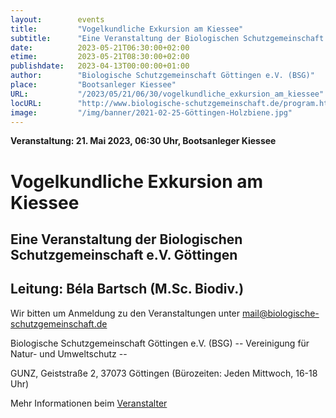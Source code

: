 ```yaml
---
layout:        events
title:         "Vogelkundliche Exkursion am Kiessee"
subtitle:      "Eine Veranstaltung der Biologischen Schutzgemeinschaft e.V. Göttingen"
date:          2023-05-21T06:30:00+02:00
etime:         2023-05-21T08:30:00+02:00
publishdate:   2023-04-13T00:00:00+01:00
author:        "Biologische Schutzgemeinschaft Göttingen e.V. (BSG)"
place:         "Bootsanleger Kiessee"
URL:           "/2023/05/21/06/30/vogelkundliche_exkursion_am_kiessee"
locURL:        "http://www.biologische-schutzgemeinschaft.de/program.html"
image:         "/img/banner/2021-02-25-Göttingen-Holzbiene.jpg"
---
```


**Veranstaltung: 21. Mai 2023, 06:30 Uhr, Bootsanleger Kiessee**

Vogelkundliche Exkursion am Kiessee
===========

Eine Veranstaltung der Biologischen Schutzgemeinschaft e.V. Göttingen
-----------
Leitung: Béla Bartsch (M.Sc. Biodiv.)
-------------


Wir bitten um Anmeldung zu den Veranstaltungen unter mail@biologische-schutzgemeinschaft.de

Biologische Schutzgemeinschaft Göttingen e.V. (BSG)
-- Vereinigung für Natur- und Umweltschutz --

GUNZ, Geiststraße 2, 37073 Göttingen (Bürozeiten: Jeden Mittwoch, 16-18 Uhr)

Mehr Informationen beim [Veranstalter](http://www.biologische-schutzgemeinschaft.de/program.html)
